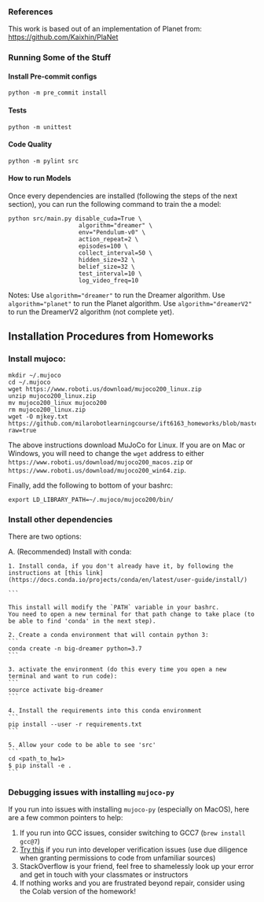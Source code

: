 ### References
This work is based out of an implementation of Planet from: https://github.com/Kaixhin/PlaNet


### Running Some of the Stuff
#### Install Pre-commit configs
`python -m pre_commit install`

#### Tests
`python -m unittest`

#### Code Quality
`python -m pylint src`

#### How to run Models
Once every dependencies are installed (following the steps of the next section), you can run the following command to train the a model:

```
python src/main.py disable_cuda=True \
                    algorithm="dreamer" \
                    env="Pendulum-v0" \
                    action_repeat=2 \
                    episodes=100 \
                    collect_interval=50 \
                    hidden_size=32 \
                    belief_size=32 \
                    test_interval=10 \
                    log_video_freq=10
```

Notes:
Use `algorithm="dreamer"` to run the Dreamer algorithm.
Use `algorithm="planet"` to run the Planet algorithm.
Use `algorithm="dreamerV2"` to run the DreamerV2 algorithm (not complete yet).

## Installation Procedures from Homeworks

### Install mujoco:
```
mkdir ~/.mujoco
cd ~/.mujoco
wget https://www.roboti.us/download/mujoco200_linux.zip
unzip mujoco200_linux.zip
mv mujoco200_linux mujoco200
rm mujoco200_linux.zip
wget -O mjkey.txt https://github.com/milarobotlearningcourse/ift6163_homeworks/blob/master/hw1/mjkey.txt?raw=true
```
The above instructions download MuJoCo for Linux. If you are on Mac or Windows, you will need to change the `wget` address to either
`https://www.roboti.us/download/mujoco200_macos.zip` or `https://www.roboti.us/download/mujoco200_win64.zip`.

Finally, add the following to bottom of your bashrc:
```
export LD_LIBRARY_PATH=~/.mujoco/mujoco200/bin/
```

### Install other dependencies

There are two options:

A. (Recommended) Install with conda:

	1. Install conda, if you don't already have it, by following the instructions at [this link](https://docs.conda.io/projects/conda/en/latest/user-guide/install/)

	```

	This install will modify the `PATH` variable in your bashrc.
	You need to open a new terminal for that path change to take place (to be able to find 'conda' in the next step).

	2. Create a conda environment that will contain python 3:
	```
	conda create -n big-dreamer python=3.7
	```

	3. activate the environment (do this every time you open a new terminal and want to run code):
	```
	source activate big-dreamer
	```

	4. Install the requirements into this conda environment
	```
	pip install --user -r requirements.txt
	```

	5. Allow your code to be able to see 'src'
	```
	cd <path_to_hw1>
	$ pip install -e .
	```


### Debugging issues with installing `mujoco-py`

If you run into issues with installing `mujoco-py` (especially on MacOS), here are a few common pointers to help:
  1. If you run into GCC issues, consider switching to GCC7 (`brew install gcc@7`)
  2. [Try this](https://github.com/hashicorp/terraform/issues/23033#issuecomment-543507812) if you run into developer verification issues (use due diligence when granting permissions to code from unfamiliar sources)
  3. StackOverflow is your friend, feel free to shamelessly look up your error and get in touch with your classmates or instructors
  4. If nothing works and you are frustrated beyond repair, consider using the Colab version of the homework!
